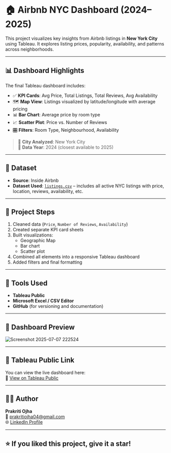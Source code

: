 
# 🏠 Airbnb NYC Dashboard (2024–2025)

This project visualizes key insights from Airbnb listings in **New York City** using Tableau. It explores listing prices, popularity, availability, and patterns across neighborhoods.

---

## 📊 Dashboard Highlights

The final Tableau dashboard includes:

- ✅ **KPI Cards**: Avg Price, Total Listings, Total Reviews, Avg Availability
- 🗺️ **Map View**: Listings visualized by latitude/longitude with average pricing
- 📊 **Bar Chart**: Average price by room type
- 📈 **Scatter Plot**: Price vs. Number of Reviews
- 🎛 **Filters**: Room Type, Neighbourhood, Availability

> 📍 **City Analyzed**: New York City  
> 📅 **Data Year**: 2024 (closest available to 2025)

---

## 📂 Dataset

- **Source**: Inside Airbnb  
- **Dataset Used**: [`listings.csv`](./listings.csv) – includes all active NYC listings with price, location, reviews, availability, etc.

---

## 📌 Project Steps

1. Cleaned data (`Price`, `Number of Reviews`, `Availability`)
2. Created separate KPI card sheets
3. Built visualizations:
   - Geographic Map
   - Bar chart
   - Scatter plot
4. Combined all elements into a responsive Tableau dashboard
5. Added filters and final formatting

---

## 🧰 Tools Used

- **Tableau Public**
- **Microsoft Excel / CSV Editor**
- **GitHub** (for versioning and documentation)

---

## 📸 Dashboard Preview

![Screenshot 2025-07-07 222524](https://github.com/user-attachments/assets/ff5a517f-fbd7-4dc2-90aa-f8cd6ebad56c)

---

## 🔗 Tableau Public Link

You can view the live dashboard here:  
🔗 [View on Tableau Public](https://public.tableau.com/app/profile/prakriti.ojha/vizzes)

---

## 👩‍💻 Author

**Prakriti Ojha**  
📧 prakritiojha04@gmail.com  
🌐 [LinkedIn Profile](https://www.linkedin.com/in/prakriti-ojha-281a64325/)

---

## ⭐️ If you liked this project, give it a star!

